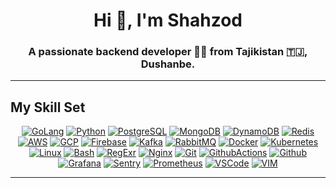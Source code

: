 # <div align="center">Hi 👋, I'm Shahzod</div>
### <div align="center">A passionate backend developer 👨‍💻 from Tajikistan 🇹🇯, Dushanbe.</div>

---

## My Skill Set
<div align="center">

[![GoLang](https://skillicons.dev/icons?i=go)](https://go.dev/)
[![Python](https://skillicons.dev/icons?i=py)](https://www.python.org/)
[![PostgreSQL](https://skillicons.dev/icons?i=postgres)](https://www.postgresql.org/)
[![MongoDB](https://skillicons.dev/icons?i=mongodb)](https://www.mongodb.com/)
[![DynamoDB](https://skillicons.dev/icons?i=dynamodb)](https://aws.amazon.com/dynamodb/)
[![Redis](https://skillicons.dev/icons?i=redis)](https://redis.io/)
[![AWS](https://skillicons.dev/icons?i=aws)](https://aws.amazon.com/)
[![GCP](https://skillicons.dev/icons?i=gcp)](https://cloud.google.com/)
[![Firebase](https://skillicons.dev/icons?i=firebase)](https://firebase.google.com/)
[![Kafka](https://skillicons.dev/icons?i=kafka)](https://kafka.apache.org/)
[![RabbitMQ](https://skillicons.dev/icons?i=rabbitmq)](https://www.rabbitmq.com/)
[![Docker](https://skillicons.dev/icons?i=docker)](https://www.docker.com/)
[![Kubernetes](https://skillicons.dev/icons?i=kubernetes)](https://kubernetes.io/)
[![Linux](https://skillicons.dev/icons?i=linux)](https://www.linux.org/)
[![Bash](https://skillicons.dev/icons?i=bash)](https://www.gnu.org/software/bash/)
[![RegExr](https://skillicons.dev/icons?i=regex)](https://regexr.com/)
[![Nginx](https://skillicons.dev/icons?i=nginx)](https://www.nginx.com/)
[![Git](https://skillicons.dev/icons?i=git)](https://git-scm.com/)
[![GithubActions](https://skillicons.dev/icons?i=githubactions)](https://github.com/features/actions)
[![Github](https://skillicons.dev/icons?i=github)](https://github.com/)
[![Grafana](https://skillicons.dev/icons?i=grafana)](https://grafana.com/)
[![Sentry](https://skillicons.dev/icons?i=sentry)](https://sentry.io/)
[![Prometheus](https://skillicons.dev/icons?i=prometheus)](https://prometheus.io/)
[![VSCode](https://skillicons.dev/icons?i=vscode)](https://code.visualstudio.com/)
[![VIM](https://skillicons.dev/icons?i=vim)](https://www.vim.org/)

</div>

---

<!-- ## Connect with me -->
<!-- <div align="center"> -->

<!-- https://badges.pages.dev/ -->
<!-- [![Telegram Badge](https://img.shields.io/badge/Telegram-26A5E4?logo=telegram&logoColor=fff&style=for-the-badge)](https://t.me/shahzodshafizod) -->
<!-- [![Gmail Badge](https://img.shields.io/badge/Gmail-EA4335?logo=gmail&logoColor=fff&style=for-the-badge)](mailto:shahzodshafizod@gmail.com) -->
<!-- [![LinkedIn Badge](https://img.shields.io/badge/LinkedIn-0A66C2?logo=linkedin&logoColor=fff&style=for-the-badge)](https://linkedin.com/in/shahzodshafizod) -->
<!-- [![Twitter Badge](https://img.shields.io/badge/Twitter-1D9BF0?logo=twitter&logoColor=fff&style=for-the-badge)](https://twitter.com/shahzodshafizod) -->
<!-- [![Instagram Badge](https://img.shields.io/badge/Instagram-E4405F?logo=instagram&logoColor=fff&style=for-the-badge)](https://www.instagram.com/shahzodshafizod) -->

<!-- </div> -->
